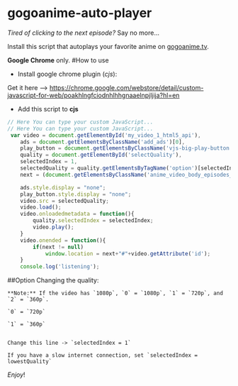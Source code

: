 # gogoanime-auto-player
*Tired of clicking to the next episode?* Say no more...

Install this script that autoplays your favorite anime on [gogoanime.tv](http://gogoanime.tv/).

**Google Chrome** only.
#How to use
  * Install google chrome plugin (*cjs*):
  
   Get it here --> https://chrome.google.com/webstore/detail/custom-javascript-for-web/poakhlngfciodnhlhhgnaaelnpjljija?hl=en
  * Add this script to **cjs**
  ```javascript
// Here You can type your custom JavaScript...
// Here You can type your custom JavaScript...
   var video = document.getElementById('my_video_1_html5_api'),
      ads = document.getElementsByClassName('add_ads')[0],
      play_button = document.getElementsByClassName('vjs-big-play-button')[0],
      quality = document.getElementById('selectQuality'),
      selectedIndex = 1,
      selectedQuality = quality.getElementsByTagName('option')[selectedIndex].value,
      next = (document.getElementsByClassName('anime_video_body_episodes_r')[0].getElementsByTagName('a').length === 0)?null:document.getElementsByClassName('anime_video_body_episodes_r')[0].getElementsByTagName('a')[0].getAttribute('href');

      ads.style.display = "none";
      play_button.style.display = "none";
      video.src = selectedQuality;
      video.load();
      video.onloadedmetadata = function(){
          quality.selectedIndex = selectedIndex;
          video.play();
      }
      video.onended = function(){
          if(next != null)
              window.location = next+"#"+video.getAttribute('id');
      }
      console.log('listening');
  ```
##Option
  Changing the quality:
  
    **Note:** If the video has `1080p`, `0` = `1080p`, `1` = `720p`, and `2` = `360p`.
  
    `0` = `720p`
    
    `1` = `360p`
    
    
    Change this line -> `selectedIndex = 1`
    
    If you have a slow internet connection, set `selectedIndex = lowestQuality`
  
  *Enjoy*!
